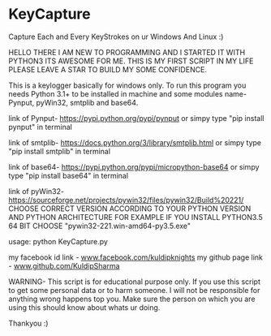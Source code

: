 # KeyCapture
Capture Each and Every KeyStrokes on ur Windows And Linux :)

HELLO THERE I AM NEW TO PROGRAMMING AND I STARTED IT WITH PYTHON3
ITS AWESOME FOR ME. THIS IS MY FIRST SCRIPT IN MY LIFE
PLEASE LEAVE A STAR TO BUILD MY SOME CONFIDENCE. 

This is a keylogger basically for windows only.
To run this program you needs Python 3.1+ to be installed in machine
and some modules name- Pynput, pyWin32, smtplib and base64.

link of Pynput- https://pypi.python.org/pypi/pynput
or simpy type "pip install pynput" in terminal

link of smtplib- https://docs.python.org/3/library/smtplib.html
or simpy type "pip install smtplib" in terminal

link of base64- https://pypi.python.org/pypi/micropython-base64
or simpy type "pip install base64" in terminal

link of pyWin32- https://sourceforge.net/projects/pywin32/files/pywin32/Build%20221/
CHOOSE CORRECT VERSION ACCORDING TO YOUR PYTHON VERSION AND PYTHON ARCHITECTURE
FOR EXAMPLE IF YOU INSTALL PYTHON3.5 64 BIT CHOOSE "pywin32-221.win-amd64-py3.5.exe"

usage:
		python KeyCapture.py

my facebook id link - www.facebook.com/kuldipknights
my github page link - www.github.com/KuldipSharma		

WARNING- 	This script is for educational purpose only. If you use this script to get some personal data or to harm someone.
I will not be responsible for anything wrong happens top you. Make sure the person on which you are using this should know
about whats ur doing.

Thankyou :)

